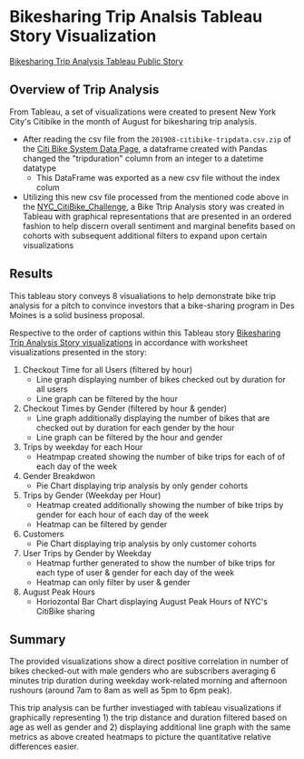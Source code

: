 # Bikesharing Trip Analsis Tableau Story Visualization
[Bikesharing Trip Analysis Tableau Public Story](https://public.tableau.com/app/profile/vincent.zhang3409/viz/BikesharingTripAnalysis/TripAnalysis?publish=yes)

## Overview of Trip Analysis
From Tableau, a set of visualizations were created to present New York City's Citibike in the month of August for bikesharing trip analysis.
- After reading the csv file from the <code>201908-citibike-tripdata.csv.zip</code> of the [Citi Bike System Data Page](https://www.citibikenyc.com/system-data), a dataframe created with Pandas changed the "tripduration" column from an integer to a datetime datatype
   - This DataFrame was exported as a new csv file without the index colum
- Utilizing this new csv file processed from the mentioned code above in the [NYC_CitiBike_Challenge](https://github.com/vzhang90/bikesharing/blob/main/NYC_CitiBike_Challenge.ipynb), a Bike Ttrip Analysis story was created in Tableau with graphical representations that are presented in an ordered fashion to help discern overall sentiment and marginal benefits based on cohorts with subsequent additional filters to expand upon certain visualizations


## Results
This tableau story conveys 8 visualiations to help demonstrate bike trip analysis for a pitch to convince investors that a bike-sharing program in Des Moines is a solid business proposal.  

Respective to the order of captions within this Tableau story [Bikesharing Trip Analysis Story visualizations](https://public.tableau.com/app/profile/vincent.zhang3409/viz/BikesharingTripAnalysis/TripAnalysis?publish=yes) in accordance with worksheet visualizations presented in the story:
1) Checkout Time for all Users (filtered by hour)
   - Line graph displaying number of bikes checked out by duration for all users
   - Line graph  can be filtered by the hour
2) Checkout Times by Gender (filtered by hour & gender)
   - Line graph additionally displaying the number of bikes that are checked out by duration for each gender by the hour
   - Line graph can be filtered by the hour and gender
3) Trips by weekday for each Hour
   - Heatmpap created showing the number of bike trips for each of of each day of the week
4) Gender Breakdwon
   - Pie Chart displaying trip analysis by only gender cohorts 
6) Trips by Gender (Weekday per Hour)
   - Heatmap created additionally showing the number of bike trips by gender for each hour of each day of the week
   - Heatmap can be filtered by gender
7) Customers
   - Pie Chart displaying trip analysis by only customer cohorts
9) User Trips by Gender by Weekday
   - Heatmap further generated to show the number of bike trips for each type of user & gender for each day of the week
   - Heatmap can only filter by user & gender
10) August Peak Hours
    - Horiozontal Bar Chart displaying August Peak Hours of NYC's CitiBike sharing
  
## Summary
The provided visualizations show a direct positive correlation in number of bikes checked-out with male genders who are subscribers averaging 6 minutes trip duration during weekday work-related morning and afternoon rushours (around 7am to 8am as well as 5pm to 6pm peak).

This trip analysis can be further investiaged with tableau visualizations if graphically representing 1) the trip distance and duration filtered based on age as well as gender and 2) displaying additional line graph with the same metrics as above created heatmaps to picture the quantitative relative differences easier.
